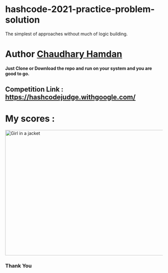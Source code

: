 # hashcode-2021-practice-problem-solution
The simplest of approaches without much of logic building.
# Author <a href="https://chaudharyhamdan.me/">Chaudhary Hamdan </a>
#### Just Clone or Download the repo and run on your system and you are good to go.
## Competition Link : <a href="https://hashcodejudge.withgoogle.com/"> https://hashcodejudge.withgoogle.com/ </a>

# My scores : 
<img src="https://github.com/hamdan-codes/hashcode-2021-practice-problem-solution/blob/main/Scores.PNG?raw=true" alt="Girl in a jacket" width="800" height="400">

### Thank You

